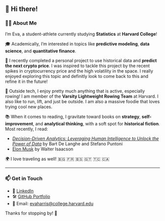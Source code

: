 ## 👋 Hi there!

### 👩‍💻 About Me

I’m Eva, a student-athlete currently studying **Statistics** at **Harvard College**!

🎓 Academically, I’m interested in topics like **predictive modeling**, **data science**, and **quantitative finance**. 

💭 I recently completed a personal project to use historical data and **predict the next crypto price**. I was inspired to tackle this project by the recent spikes in cryptocurrency price and the high volatility in the space. I really enjoyed exploring this topic and definitly look to come back to this and refine it in the future!

🚣 Outside tech, I enjoy pretty much anything that is active, especially rowing! I am member of the **Varsity Lightweight Rowing Team** at Harvard. I also like to run, lift, and just be outside. I am also a massive foodie that loves trying cool new places.

📚 When it comes to reading, I gravitate toward books on **strategy**, **self-improvement**, and **analytical thinking**, with a soft spot for **historical fiction**.  
Most recently, I read:  
- *[Decision-Driven Analytics: Leveraging Human Intelligence to Unlock the Power of Data](https://www.amazon.com/Decision-Driven-Analytics-Leveraging-Intelligence-Unlock/dp/1613631715)* by Bart De Langhe and Stefano Puntoni
- [Elon Musk](https://www.audiobooks.com/audiobook/elon-musk/669289?refId=38712&gad_source=1&gad_campaignid=20802767249&gbraid=0AAAAADzSbyIveEbU_IcigcQl1AA-WGncU&gclid=CjwKCAjwp_LDBhBCEiwAK7FnkpgTNfPFXsLrJVC0HQ0iGYiZDAXnBa9UPZIhP3MUF9CEJpUNE2HHcxoCVrwQAvD_BwE) by Walter Isaacson


🌍 I love traveling as well! 🇧🇬 🇫🇷 🇧🇸 🇬🇹 🇹🇨 🇨🇦

---

### 📫 Get in Touch

- 💼 [LinkedIn](https://www.linkedin.com/in/eva-harris-183198282/)  
- 🛠 [GitHub Portfolio](https://github.com/Erow4)  
- 📧 Email: evaharris@college.harvard.edu  

Thanks for stopping by! 🥳
